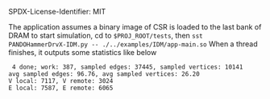 SPDX-License-Identifier: MIT

The application assumes a binary image of CSR is loaded to the last bank of DRAM
to start simulation, cd to `$PROJ_ROOT/tests`, then `sst PANDOHammerDrvX-IDM.py -- ./../examples/IDM/app-main.so`
When a thread finishes, it outputs some statistics like below
```
 4 done; work: 387, sampled edges: 37445, sampled vertices: 10141
avg sampled edges: 96.76, avg sampled vertices: 26.20
V local: 7117, V remote: 3024
E local: 7587, E remote: 6065
```